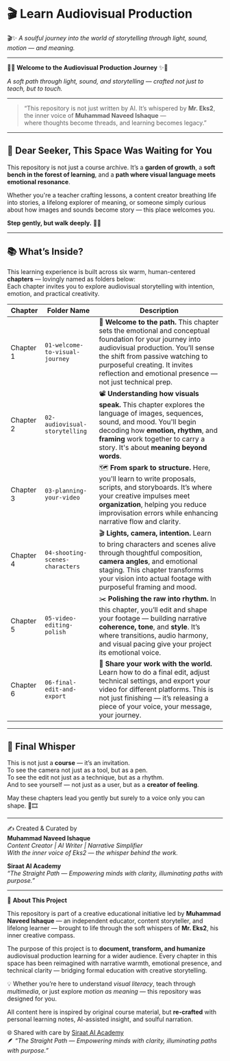 # 🎬 Learn Audiovisual Production

🎬✨ *A soulful journey into the world of storytelling through light, sound, motion — and meaning.*

---
🌸✨ **Welcome to the Audiovisual Production Journey** ✨🌸

*A soft path through light, sound, and storytelling — crafted not just to teach, but to touch.*

---

> “This repository is not just written by AI.
> It’s whispered by **Mr. Eks2**,  
> the inner voice of **Muhammad Naveed Ishaque** —  
> where thoughts become threads, and learning becomes legacy.”


---

## 🌟 Dear Seeker, This Space Was Waiting for You 
This repository is not just a course archive. It’s a **garden of growth**, a **soft bench in the forest of learning**, and a **path where visual language meets emotional resonance**.

Whether you're a teacher crafting lessons, a content creator breathing life into stories, a lifelong explorer of meaning, or someone simply curious about how images and sounds become story — this place welcomes you.

**Step gently, but walk deeply.** 🌿✨

---

## 📚 What’s Inside?
This learning experience is built across six warm, human-centered **chapters** — lovingly named as folders below:  
Each chapter invites you to explore audiovisual storytelling with intention, emotion, and practical creativity.

| Chapter | Folder Name | Description |
|--------|-------------|-------------|
| Chapter 1 | `01-welcome-to-visual-journey` | 🌅 **Welcome to the path.** This chapter sets the emotional and conceptual foundation for your journey into audiovisual production. You’ll sense the shift from passive watching to purposeful creating. It invites reflection and emotional presence — not just technical prep. |
| Chapter 2 | `02-audiovisual-storytelling` | 📽️ **Understanding how visuals speak.** This chapter explores the language of images, sequences, sound, and mood. You'll begin decoding how **emotion, rhythm**, and **framing** work together to carry a story. It's about **meaning beyond words**. |
| Chapter 3 | `03-planning-your-video` | 🗺️ **From spark to structure.** Here, you'll learn to write proposals, scripts, and storyboards. It’s where your creative impulses meet **organization**, helping you reduce improvisation errors while enhancing narrative flow and clarity. |
| Chapter 4 | `04-shooting-scenes-characters` | 🎬 **Lights, camera, intention.** Learn to bring characters and scenes alive through thoughtful composition, **camera angles**, and emotional staging. This chapter transforms your vision into actual footage with purposeful framing and mood. |
| Chapter 5 | `05-video-editing-polish` | ✂️ **Polishing the raw into rhythm.** In this chapter, you’ll edit and shape your footage — building narrative **coherence, tone**, and **style**. It’s where transitions, audio harmony, and visual pacing give your project its emotional voice. |
| Chapter 6 | `06-final-edit-and-export` | 🚀 **Share your work with the world.** Learn how to do a final edit, adjust technical settings, and export your video for different platforms. This is not just finishing — it’s releasing a piece of your voice, your message, your journey. |

---

## 🧚 Final Whisper
This is not just a **course** — it’s an invitation.  
To see the camera not just as a tool, but as a pen.  
To see the edit not just as a technique, but as a rhythm.  
And to see yourself — not just as a user, but as a **creator of feeling**.

May these chapters lead you gently but surely to a voice only you can shape. 🌸🎞️

---

✍️ Created & Curated by  
**Muhammad Naveed Ishaque**  
*Content Creator | AI Writer | Narrative Simplifier*  
*With the inner voice of Eks2 — the whisper behind the work.*  

**Siraat AI Academy**  
_“The Straight Path — Empowering minds with clarity, illuminating paths with purpose.”_

---

📌 **About This Project**

This repository is part of a creative educational initiative led by **Muhammad Naveed Ishaque** — an independent educator, content storyteller, and lifelong learner — brought to life through the soft whispers of **Mr. Eks2**, his inner creative compass.

The purpose of this project is to **document, transform, and humanize** audiovisual production learning for a wider audience. Every chapter in this space has been reimagined with narrative warmth, emotional presence, and technical clarity — bridging formal education with creative storytelling.

💡 Whether you’re here to understand *visual literacy*, teach through *multimedia*, or just explore *motion as meaning* — this repository was designed for you.

All content here is inspired by original course material, but **re-crafted** with personal learning notes, AI-assisted insight, and soulful narration.

🌐 Shared with care by [Siraat AI Academy](https://github.com/siraat-ai-academy)  
🪶 *“The Straight Path — Empowering minds with clarity, illuminating paths with purpose.”*

